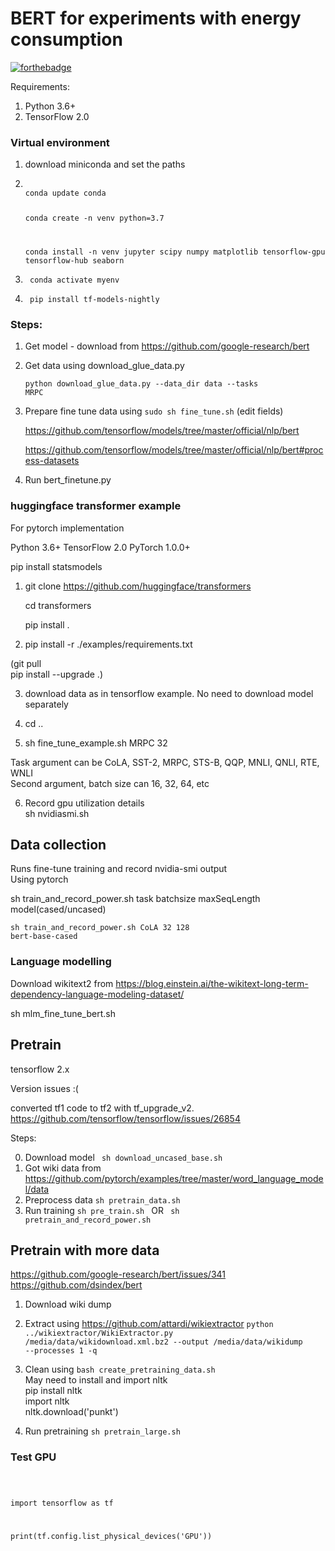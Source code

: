 # BERT for experiments with energy consumption

[![forthebadge](https://forthebadge.com/images/badges/powered-by-electricity.svg)](https://forthebadge.com)

Requirements:

1. Python 3.6+
2. TensorFlow 2.0

### Virtual environment

1. download miniconda and set the paths
2. <code>
   conda update conda

   conda create -n venv python=3.7

   conda install -n venv jupyter scipy numpy matplotlib tensorflow-gpu tensorflow-hub seaborn
   </code>

3. <code> conda activate myenv</code>

4. <code> pip install tf-models-nightly </code>

### Steps:

1. Get model - download from https://github.com/google-research/bert

2. Get data using download_glue_data.py

   <code>python download_glue_data.py --data_dir data --tasks MRPC</code>

3. Prepare fine tune data using <code>sudo sh fine_tune.sh</code>
   (edit fields)

   https://github.com/tensorflow/models/tree/master/official/nlp/bert

   https://github.com/tensorflow/models/tree/master/official/nlp/bert#process-datasets

4. Run bert_finetune.py

### huggingface transformer example

For pytorch implementation

Python 3.6+ TensorFlow 2.0 PyTorch 1.0.0+

pip install statsmodels

1. git clone https://github.com/huggingface/transformers

   cd transformers

   pip install .

2. pip install -r ./examples/requirements.txt

(git pull \
pip install --upgrade .)

3. download data as in tensorflow example. No need to download model separately

4. cd ..
5. sh fine_tune_example.sh MRPC 32

Task argument can be CoLA, SST-2, MRPC, STS-B, QQP, MNLI, QNLI, RTE, WNLI \
Second argument, batch size can 16, 32, 64, etc

6. Record gpu utilization details \
   sh nvidiasmi.sh

## Data collection

Runs fine-tune training and record nvidia-smi output \
Using pytorch

sh train_and_record_power.sh task batchsize maxSeqLength model(cased/uncased)

<code>sh train_and_record_power.sh CoLA 32 128 bert-base-cased</code>

### Language modelling

Download wikitext2 from https://blog.einstein.ai/the-wikitext-long-term-dependency-language-modeling-dataset/

sh mlm_fine_tune_bert.sh

## Pretrain

tensorflow 2.x

Version issues :(

converted tf1 code to tf2 with tf_upgrade_v2. \
https://github.com/tensorflow/tensorflow/issues/26854

Steps:

0. Download model <code> sh download_uncased_base.sh </code>
1. Got wiki data from https://github.com/pytorch/examples/tree/master/word_language_model/data
1. Preprocess data <code>sh pretrain_data.sh</code>
1. Run training <code>sh pre_train.sh </code>
   OR
   <code> sh pretrain_and_record_power.sh </code>

## Pretrain with more data

https://github.com/google-research/bert/issues/341
https://github.com/dsindex/bert

1. Download wiki dump
2. Extract using https://github.com/attardi/wikiextractor
   <code>python ../wikiextractor/WikiExtractor.py /media/data/wikidownload.xml.bz2 --output /media/data/wikidump --processes 1 -q</code>

3. Clean using <code>bash create_pretraining_data.sh</code> \
   May need to install and import nltk \
   pip install nltk \
   import nltk \
   nltk.download('punkt')
4. Run pretraining <code>sh pretrain_large.sh</code>

### Test GPU

<code>

import tensorflow as tf

print(tf.config.list_physical_devices('GPU'))
</code>
